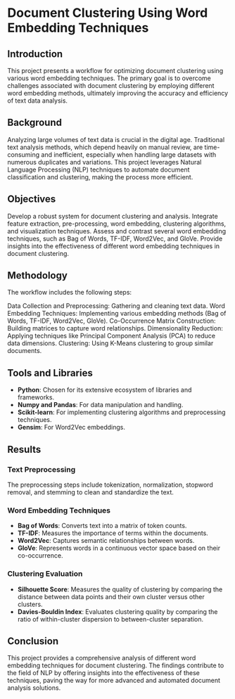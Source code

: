 # Document Clustering Using Word Embedding Techniques
## Introduction
This project presents a workflow for optimizing document clustering using various word embedding techniques. The primary goal is to overcome challenges associated with document clustering by employing different word embedding methods, ultimately improving the accuracy and efficiency of text data analysis.

## Background
Analyzing large volumes of text data is crucial in the digital age. Traditional text analysis methods, which depend heavily on manual review, are time-consuming and inefficient, especially when handling large datasets with numerous duplicates and variations. This project leverages Natural Language Processing (NLP) techniques to automate document classification and clustering, making the process more efficient.

## Objectives
Develop a robust system for document clustering and analysis.
Integrate feature extraction, pre-processing, word embedding, clustering algorithms, and visualization techniques.
Assess and contrast several word embedding techniques, such as Bag of Words, TF-IDF, Word2Vec, and GloVe.
Provide insights into the effectiveness of different word embedding techniques in document clustering.

## Methodology
The workflow includes the following steps:

Data Collection and Preprocessing: Gathering and cleaning text data.
Word Embedding Techniques: Implementing various embedding methods (Bag of Words, TF-IDF, Word2Vec, GloVe).
Co-Occurrence Matrix Construction: Building matrices to capture word relationships.
Dimensionality Reduction: Applying techniques like Principal Component Analysis (PCA) to reduce data dimensions.
Clustering: Using K-Means clustering to group similar documents.
## Tools and Libraries
+ **Python**: Chosen for its extensive ecosystem of libraries and frameworks.
+ **Numpy and Pandas**: For data manipulation and handling.
+ **Scikit-learn**: For implementing clustering algorithms and preprocessing techniques.
+ **Gensim**: For Word2Vec embeddings.

## Results
### Text Preprocessing
The preprocessing steps include tokenization, normalization, stopword removal, and stemming to clean and standardize the text.

### Word Embedding Techniques
+ **Bag of Words**: Converts text into a matrix of token counts.
+ **TF-IDF**: Measures the importance of terms within the documents.
+ **Word2Vec**: Captures semantic relationships between words.
+ **GloVe**: Represents words in a continuous vector space based on their co-occurrence.

### Clustering Evaluation
+ **Silhouette Score**: Measures the quality of clustering by comparing the distance between data points and their own cluster versus other clusters.
+ **Davies-Bouldin Index**: Evaluates clustering quality by comparing the ratio of within-cluster dispersion to between-cluster separation.
## Conclusion
This project provides a comprehensive analysis of different word embedding techniques for document clustering. The findings contribute to the field of NLP by offering insights into the effectiveness of these techniques, paving the way for more advanced and automated document analysis solutions.
